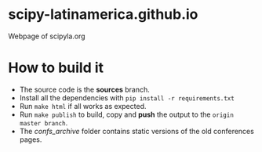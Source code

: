 # scipy-latinamerica.github.io

Webpage of scipyla.org

# How to build it

- The source code is the **sources** branch.
- Install all  the dependencies with `pip install -r requirements.txt`
- Run `make html` if all works as expected.
- Run `make publish` to build, copy and **push** the output to the `origin master branch`.
- The *confs_archive* folder contains static versions of the old conferences pages.


